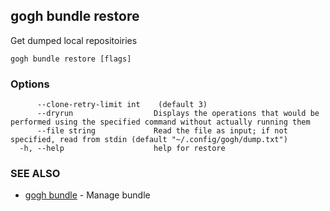 ## gogh bundle restore

Get dumped local repositoiries

```
gogh bundle restore [flags]
```

### Options

```
      --clone-retry-limit int    (default 3)
      --dryrun                  Displays the operations that would be performed using the specified command without actually running them
      --file string             Read the file as input; if not specified, read from stdin (default "~/.config/gogh/dump.txt")
  -h, --help                    help for restore
```

### SEE ALSO

* [gogh bundle](gogh_bundle.md)	 - Manage bundle

